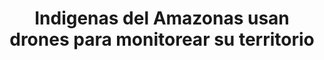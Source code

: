 ---
title: "Indigenas del Amazonas usan drones para monitorear su territorio"
description: "Comunidades indígenas en el Amazonas han comenzado a experimentar con drones para monitorear los efectos de las empresas petroleras, la minería y la deforestación. Los datos obtenidos les sirven para denunciar los efectos de las extractivas en su hogar: la selva amazónica. Su voz se hizo escuchar durante el Cuarto Foro sobre Empresas y Derechos Humanos, que se desarrolló en la sede de la ONU, en Ginebra, en noviembre de 2015.<br><b>FUENTE:</b> <a href='https://www.youtube.com/embed/OwIIzMOQ9oE'>Hivos Sudamerica</a>, <a href='https://www.youtube.com/embed/OwIIzMOQ9oE'>Hivos Sudamerica</a>"
image: //i.imgur.com/fHgSWqR.png
link: https://www.youtube.com/watch?v=OwIIzMOQ9oE
duration: 4:48min
categorie: videos
---